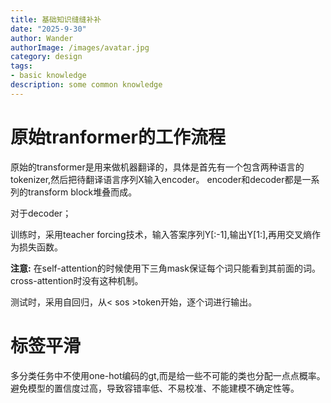 ```yaml
---
title: 基础知识缝缝补补
date: "2025-9-30"
author: Wander
authorImage: /images/avatar.jpg
category: design
tags:
- basic knowledge
description: some common knowledge
---
```

# 原始tranformer的工作流程
原始的transformer是用来做机器翻译的，具体是首先有一个包含两种语言的tokenizer,然后把待翻译语言序列X输入encoder。
encoder和decoder都是一系列的transform block堆叠而成。

对于decoder；

训练时，采用teacher forcing技术，输入答案序列Y[:-1],输出Y[1:],再用交叉熵作为损失函数。

**注意:** 在self-attention的时候使用下三角mask保证每个词只能看到其前面的词。cross-attention时没有这种机制。

测试时，采用自回归，从< sos >token开始，逐个词进行输出。

# 标签平滑
  多分类任务中不使用one-hot编码的gt,而是给一些不可能的类也分配一点点概率。避免模型的置信度过高，导致容错率低、不易校准、不能建模不确定性等。